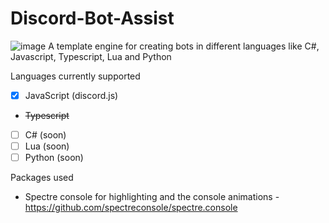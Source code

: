 # Discord-Bot-Assist

![image](https://user-images.githubusercontent.com/70532397/190996550-be7bcfc8-661f-4cdb-9b4b-8ad3364ad1ec.png)
A template engine for creating bots in different languages like C#, Javascript, Typescript, Lua and Python

Languages currently supported
- [X] JavaScript (discord.js) 
- ~~Typescript~~
- [ ] C# (soon)
- [ ] Lua (soon)
- [ ] Python (soon)

Packages used 
- Spectre console for highlighting and the console animations - https://github.com/spectreconsole/spectre.console
